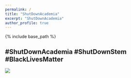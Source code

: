 ```yaml
---
permalink: /
title: "ShutDownAcademia"
excerpt: "ShutDownAcademia"
author_profile: true
---
```


{% include base_path %}

## #ShutDownAcademia #ShutDownStem #BlackLivesMatter

![](https://images.squarespace-cdn.com/content/v1/5ed6c369f19ebe008aeff12e/1591340053436-PAZNZ6XM3YBZLGV389JT/ke17ZwdGBToddI8pDm48kJK4Mm1kch8SFO9ZNkN1NT97gQa3H78H3Y0txjaiv_0fDoOvxcdMmMKkDsyUqMSsMWxHk725yiiHCCLfrh8O1z5QHyNOqBUUEtDDsRWrJLTmN9YSRtfoTLg6dUq-6F17A0FFZK5fArcnK1IqGweyunyWChwIwkIJ_P7MaZif-uMs/%23ShutDownSTEM3.png?format=500w)
